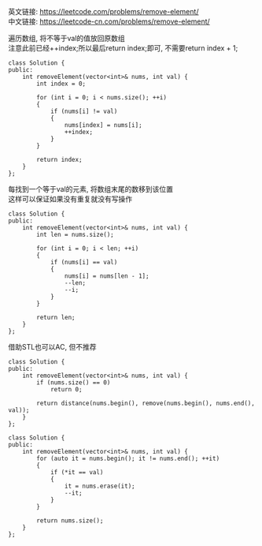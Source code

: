 英文链接: https://leetcode.com/problems/remove-element/  
中文链接: https://leetcode-cn.com/problems/remove-element/


遍历数组, 将不等于val的值放回原数组   
注意此前已经++index;所以最后return index;即可, 不需要return index + 1; 

```
class Solution {
public:
	int removeElement(vector<int>& nums, int val) {
		int index = 0;

		for (int i = 0; i < nums.size(); ++i)
		{
			if (nums[i] != val)
			{
				nums[index] = nums[i];
				++index;
			}
		}

		return index;
	}
};
```


每找到一个等于val的元素, 将数组末尾的数移到该位置   
这样可以保证如果没有重复就没有写操作 
```
class Solution {
public:
	int removeElement(vector<int>& nums, int val) {
		int len = nums.size();

		for (int i = 0; i < len; ++i)
		{
			if (nums[i] == val)
			{
				nums[i] = nums[len - 1];
				--len;
				--i;
			}
		}

		return len;
	}
};
```


借助STL也可以AC, 但不推荐

```
class Solution {
public:
	int removeElement(vector<int>& nums, int val) {
		if (nums.size() == 0)
			return 0;

		return distance(nums.begin(), remove(nums.begin(), nums.end(), val));
	}
};
```

```
class Solution {
public:
	int removeElement(vector<int>& nums, int val) {
		for (auto it = nums.begin(); it != nums.end(); ++it)
		{
			if (*it == val)
			{
				it = nums.erase(it);
				--it;
			}
		}

		return nums.size();
	}
};
```
